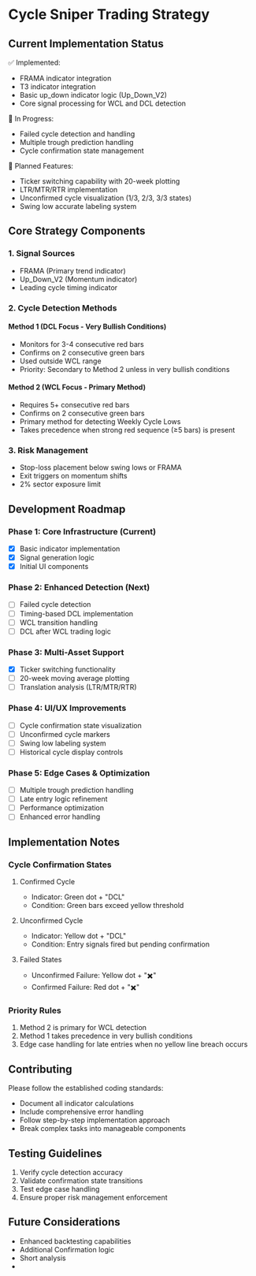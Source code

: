# Cycle Sniper Trading Strategy

## Current Implementation Status
✅ Implemented:
- FRAMA indicator integration
- T3 indicator integration
- Basic up_down indicator logic (Up_Down_V2)
- Core signal processing for WCL and DCL detection

🔄 In Progress:
- Failed cycle detection and handling
- Multiple trough prediction handling
- Cycle confirmation state management

📝 Planned Features:
- Ticker switching capability with 20-week plotting
- LTR/MTR/RTR implementation
- Unconfirmed cycle visualization (1/3, 2/3, 3/3 states)
- Swing low accurate labeling system

## Core Strategy Components

### 1. Signal Sources
- FRAMA (Primary trend indicator)
- Up_Down_V2 (Momentum indicator)
- Leading cycle timing indicator

### 2. Cycle Detection Methods

#### Method 1 (DCL Focus - Very Bullish Conditions)
- Monitors for 3-4 consecutive red bars
- Confirms on 2 consecutive green bars
- Used outside WCL range
- Priority: Secondary to Method 2 unless in very bullish conditions

#### Method 2 (WCL Focus - Primary Method)
- Requires 5+ consecutive red bars
- Confirms on 2 consecutive green bars
- Primary method for detecting Weekly Cycle Lows
- Takes precedence when strong red sequence (≥5 bars) is present

### 3. Risk Management
- Stop-loss placement below swing lows or FRAMA
- Exit triggers on momentum shifts
- 2% sector exposure limit

## Development Roadmap

### Phase 1: Core Infrastructure (Current)
- [x] Basic indicator implementation
- [x] Signal generation logic
- [x] Initial UI components

### Phase 2: Enhanced Detection (Next)
- [ ] Failed cycle detection
- [ ] Timing-based DCL implementation
- [ ] WCL transition handling
- [ ] DCL after WCL trading logic

### Phase 3: Multi-Asset Support
- [x] Ticker switching functionality
- [ ] 20-week moving average plotting
- [ ] Translation analysis (LTR/MTR/RTR)

### Phase 4: UI/UX Improvements
- [ ] Cycle confirmation state visualization
- [ ] Unconfirmed cycle markers
- [ ] Swing low labeling system
- [ ] Historical cycle display controls

### Phase 5: Edge Cases & Optimization
- [ ] Multiple trough prediction handling
- [ ] Late entry logic refinement
- [ ] Performance optimization
- [ ] Enhanced error handling

## Implementation Notes

### Cycle Confirmation States
1. Confirmed Cycle
   - Indicator: Green dot + "DCL"
   - Condition: Green bars exceed yellow threshold

2. Unconfirmed Cycle
   - Indicator: Yellow dot + "DCL"
   - Condition: Entry signals fired but pending confirmation

3. Failed States
   - Unconfirmed Failure: Yellow dot + "✖️"
   - Confirmed Failure: Red dot + "✖️"

### Priority Rules
1. Method 2 is primary for WCL detection
2. Method 1 takes precedence in very bullish conditions
3. Edge case handling for late entries when no yellow line breach occurs

## Contributing
Please follow the established coding standards:
- Document all indicator calculations
- Include comprehensive error handling
- Follow step-by-step implementation approach
- Break complex tasks into manageable components

## Testing Guidelines
1. Verify cycle detection accuracy
2. Validate confirmation state transitions
3. Test edge case handling
4. Ensure proper risk management enforcement

## Future Considerations
- Enhanced backtesting capabilities
- Additional Confirmation logic 
- Short analysis 
- 
